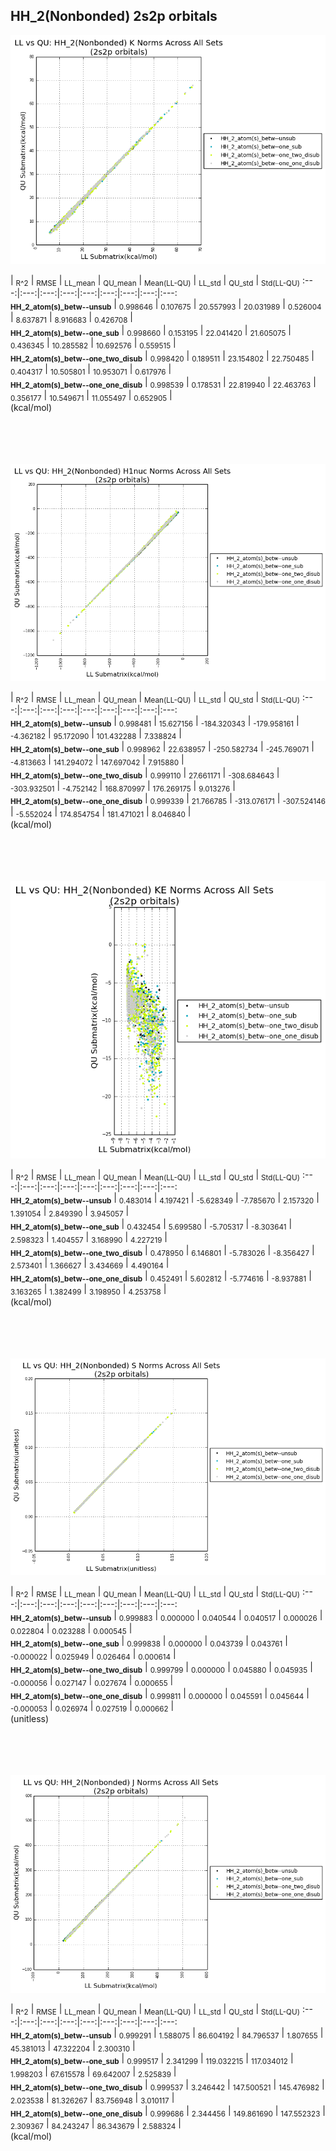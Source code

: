 ## HH_2(Nonbonded) 2s2p orbitals

<p align="center"><img src=/Data/normPlots/Nonbonded/HH_2/plots/HH_2_K.png /></p>

  | <sub>R^2</sub> | <sub>RMSE</sub> | <sub>LL_mean</sub> | <sub>QU_mean</sub> | <sub>Mean(LL-QU)</sub> | <sub>LL_std</sub> | <sub>QU_std</sub> | <sub>Std(LL-QU)</sub>
:---:|:---:|:---:|:---:|:---:|:---:|:---:|:---:|:---:  
<b><sub>HH_2_atom(s)_betw--unsub</sub></b> | <sub>0.998646</sub> | <sub>0.107675</sub> | <sub>20.557993</sub> | <sub>20.031989</sub> | <sub>0.526004</sub> | <sub>8.637871</sub> | <sub>8.916683</sub> | <sub>0.426708</sub> |   
<b><sub>HH_2_atom(s)_betw--one_sub</sub></b> | <sub>0.998660</sub> | <sub>0.153195</sub> | <sub>22.041420</sub> | <sub>21.605075</sub> | <sub>0.436345</sub> | <sub>10.285582</sub> | <sub>10.692576</sub> | <sub>0.559515</sub> |   
<b><sub>HH_2_atom(s)_betw--one_two_disub</sub></b> | <sub>0.998420</sub> | <sub>0.189511</sub> | <sub>23.154802</sub> | <sub>22.750485</sub> | <sub>0.404317</sub> | <sub>10.505801</sub> | <sub>10.953071</sub> | <sub>0.617976</sub> |   
<b><sub>HH_2_atom(s)_betw--one_one_disub</sub></b> | <sub>0.998539</sub> | <sub>0.178531</sub> | <sub>22.819940</sub> | <sub>22.463763</sub> | <sub>0.356177</sub> | <sub>10.549671</sub> | <sub>11.055497</sub> | <sub>0.652905</sub> |   
(kcal/mol)<br><br><br><br><br>


<p align="center"><img src=/Data/normPlots/Nonbonded/HH_2/plots/HH_2_H1nuc.png /></p>

  | <sub>R^2</sub> | <sub>RMSE</sub> | <sub>LL_mean</sub> | <sub>QU_mean</sub> | <sub>Mean(LL-QU)</sub> | <sub>LL_std</sub> | <sub>QU_std</sub> | <sub>Std(LL-QU)</sub>
:---:|:---:|:---:|:---:|:---:|:---:|:---:|:---:|:---:  
<b><sub>HH_2_atom(s)_betw--unsub</sub></b> | <sub>0.998481</sub> | <sub>15.627156</sub> | <sub>-184.320343</sub> | <sub>-179.958161</sub> | <sub>-4.362182</sub> | <sub>95.172090</sub> | <sub>101.432288</sub> | <sub>7.338824</sub> |   
<b><sub>HH_2_atom(s)_betw--one_sub</sub></b> | <sub>0.998962</sub> | <sub>22.638957</sub> | <sub>-250.582734</sub> | <sub>-245.769071</sub> | <sub>-4.813663</sub> | <sub>141.294072</sub> | <sub>147.697042</sub> | <sub>7.915880</sub> |   
<b><sub>HH_2_atom(s)_betw--one_two_disub</sub></b> | <sub>0.999110</sub> | <sub>27.661171</sub> | <sub>-308.684643</sub> | <sub>-303.932501</sub> | <sub>-4.752142</sub> | <sub>168.870997</sub> | <sub>176.269175</sub> | <sub>9.013276</sub> |   
<b><sub>HH_2_atom(s)_betw--one_one_disub</sub></b> | <sub>0.999339</sub> | <sub>21.766785</sub> | <sub>-313.076171</sub> | <sub>-307.524146</sub> | <sub>-5.552024</sub> | <sub>174.854754</sub> | <sub>181.471021</sub> | <sub>8.046840</sub> |   
(kcal/mol)<br><br><br><br><br>


<p align="center"><img src=/Data/normPlots/Nonbonded/HH_2/plots/HH_2_KE.png /></p>

  | <sub>R^2</sub> | <sub>RMSE</sub> | <sub>LL_mean</sub> | <sub>QU_mean</sub> | <sub>Mean(LL-QU)</sub> | <sub>LL_std</sub> | <sub>QU_std</sub> | <sub>Std(LL-QU)</sub>
:---:|:---:|:---:|:---:|:---:|:---:|:---:|:---:|:---:  
<b><sub>HH_2_atom(s)_betw--unsub</sub></b> | <sub>0.483014</sub> | <sub>4.197421</sub> | <sub>-5.628349</sub> | <sub>-7.785670</sub> | <sub>2.157320</sub> | <sub>1.391054</sub> | <sub>2.849390</sub> | <sub>3.945057</sub> |   
<b><sub>HH_2_atom(s)_betw--one_sub</sub></b> | <sub>0.432454</sub> | <sub>5.699580</sub> | <sub>-5.705317</sub> | <sub>-8.303641</sub> | <sub>2.598323</sub> | <sub>1.404557</sub> | <sub>3.168990</sub> | <sub>4.227219</sub> |   
<b><sub>HH_2_atom(s)_betw--one_two_disub</sub></b> | <sub>0.478950</sub> | <sub>6.146801</sub> | <sub>-5.783026</sub> | <sub>-8.356427</sub> | <sub>2.573401</sub> | <sub>1.366627</sub> | <sub>3.434669</sub> | <sub>4.490164</sub> |   
<b><sub>HH_2_atom(s)_betw--one_one_disub</sub></b> | <sub>0.452491</sub> | <sub>5.602812</sub> | <sub>-5.774616</sub> | <sub>-8.937881</sub> | <sub>3.163265</sub> | <sub>1.382499</sub> | <sub>3.198950</sub> | <sub>4.253758</sub> |   
(kcal/mol)<br><br><br><br><br>


<p align="center"><img src=/Data/normPlots/Nonbonded/HH_2/plots/HH_2_S.png /></p>

  | <sub>R^2</sub> | <sub>RMSE</sub> | <sub>LL_mean</sub> | <sub>QU_mean</sub> | <sub>Mean(LL-QU)</sub> | <sub>LL_std</sub> | <sub>QU_std</sub> | <sub>Std(LL-QU)</sub>
:---:|:---:|:---:|:---:|:---:|:---:|:---:|:---:|:---:  
<b><sub>HH_2_atom(s)_betw--unsub</sub></b> | <sub>0.999883</sub> | <sub>0.000000</sub> | <sub>0.040544</sub> | <sub>0.040517</sub> | <sub>0.000026</sub> | <sub>0.022804</sub> | <sub>0.023288</sub> | <sub>0.000545</sub> |   
<b><sub>HH_2_atom(s)_betw--one_sub</sub></b> | <sub>0.999838</sub> | <sub>0.000000</sub> | <sub>0.043739</sub> | <sub>0.043761</sub> | <sub>-0.000022</sub> | <sub>0.025949</sub> | <sub>0.026464</sub> | <sub>0.000614</sub> |   
<b><sub>HH_2_atom(s)_betw--one_two_disub</sub></b> | <sub>0.999799</sub> | <sub>0.000000</sub> | <sub>0.045880</sub> | <sub>0.045935</sub> | <sub>-0.000056</sub> | <sub>0.027147</sub> | <sub>0.027674</sub> | <sub>0.000655</sub> |   
<b><sub>HH_2_atom(s)_betw--one_one_disub</sub></b> | <sub>0.999811</sub> | <sub>0.000000</sub> | <sub>0.045591</sub> | <sub>0.045644</sub> | <sub>-0.000053</sub> | <sub>0.026974</sub> | <sub>0.027519</sub> | <sub>0.000662</sub> |   
(unitless)<br><br><br><br><br>


<p align="center"><img src=/Data/normPlots/Nonbonded/HH_2/plots/HH_2_J.png /></p>

  | <sub>R^2</sub> | <sub>RMSE</sub> | <sub>LL_mean</sub> | <sub>QU_mean</sub> | <sub>Mean(LL-QU)</sub> | <sub>LL_std</sub> | <sub>QU_std</sub> | <sub>Std(LL-QU)</sub>
:---:|:---:|:---:|:---:|:---:|:---:|:---:|:---:|:---:  
<b><sub>HH_2_atom(s)_betw--unsub</sub></b> | <sub>0.999291</sub> | <sub>1.588075</sub> | <sub>86.604192</sub> | <sub>84.796537</sub> | <sub>1.807655</sub> | <sub>45.381013</sub> | <sub>47.322204</sub> | <sub>2.300310</sub> |   
<b><sub>HH_2_atom(s)_betw--one_sub</sub></b> | <sub>0.999517</sub> | <sub>2.341299</sub> | <sub>119.032215</sub> | <sub>117.034012</sub> | <sub>1.998203</sub> | <sub>67.615578</sub> | <sub>69.642007</sub> | <sub>2.525839</sub> |   
<b><sub>HH_2_atom(s)_betw--one_two_disub</sub></b> | <sub>0.999537</sub> | <sub>3.246442</sub> | <sub>147.500521</sub> | <sub>145.476982</sub> | <sub>2.023538</sub> | <sub>81.326267</sub> | <sub>83.756948</sub> | <sub>3.010117</sub> |   
<b><sub>HH_2_atom(s)_betw--one_one_disub</sub></b> | <sub>0.999686</sub> | <sub>2.344456</sub> | <sub>149.861690</sub> | <sub>147.552323</sub> | <sub>2.309367</sub> | <sub>84.243247</sub> | <sub>86.343679</sub> | <sub>2.588324</sub> |   
(kcal/mol)<br><br><br><br><br>


